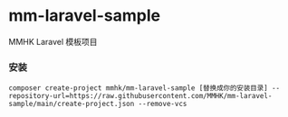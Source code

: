 # mm-laravel-sample

MMHK Laravel 模板项目


### 安装

```
composer create-project mmhk/mm-laravel-sample [替换成你的安装目录] --repository-url=https://raw.githubusercontent.com/MMHK/mm-laravel-sample/main/create-project.json --remove-vcs
```
